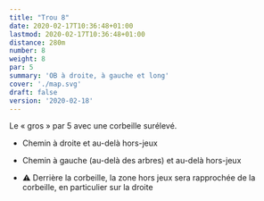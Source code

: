 ```yaml
---
title: "Trou 8"
date: 2020-02-17T10:36:48+01:00
lastmod: 2020-02-17T10:36:48+01:00
distance: 280m
number: 8
weight: 8
par: 5
summary: 'OB à droite, à gauche et long'
cover: './map.svg'
draft: false
version: '2020-02-18'
---
```


Le « gros » par 5 avec une corbeille surélevé.

 - Chemin à droite et au-delà hors-jeux
 - Chemin à gauche (au-delà des arbres) et au-delà hors-jeux

 - ⚠️ Derrière la corbeille, la zone hors jeux sera rapprochée de la corbeille, en particulier sur la droite